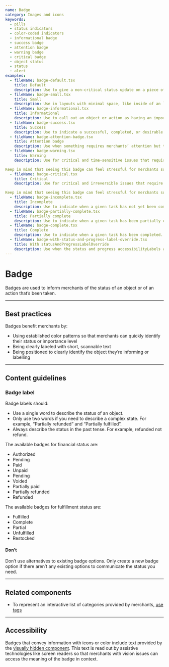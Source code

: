 ```yaml
---
name: Badge
category: Images and icons
keywords:
  - pills
  - status indicators
  - color-coded indicators
  - informational badge
  - success badge
  - attention badge
  - warning badge
  - critical badge
  - object status
  - status
  - alert
examples:
  - fileName: badge-default.tsx
    title: Default
    description: Use to give a non-critical status update on a piece of information or action.
  - fileName: badge-small.tsx
    title: Small
    description: Use in layouts with minimal space, like inside of an `IndexTable` cell.
  - fileName: badge-informational.tsx
    title: Informational
    description: Use to call out an object or action as having an important attribute. For example, marking an option as “Recommended” or marking a theme as “Published”.
  - fileName: badge-success.tsx
    title: Success
    description: Use to indicate a successful, completed, or desirable state when it’s important to provide positive reinforcement to merchants. For example, when merchants successfully dispute a chargeback, a success badge shows that says “Funds recovered”.
  - fileName: badge-attention-badge.tsx
    title: Attention badge
    description: Use when something requires merchants’ attention but the issue isn’t critical. For example, this badge would show next to an order that needs to be reviewed by merchants.
  - fileName: badge-warning.tsx
    title: Warning
    description: Use for critical and time-sensitive issues that require merchants’ attention and potential action. Warning events are often reversible.

Keep in mind that seeing this badge can feel stressful for merchants so it should only be used when absolutely necessary.
  - fileName: badge-critical.tsx
    title: Critical
    description: Use for critical and irreversible issues that require merchants’ attention and potential action.

Keep in mind that seeing this badge can feel stressful for merchants so it should only be used when absolutely necessary.
  - fileName: badge-incomplete.tsx
    title: Incomplete
    description: Use to indicate when a given task has not yet been completed. For example, when merchants haven’t fulfilled an order.
  - fileName: badge-partially-complete.tsx
    title: Partially complete
    description: Use to indicate when a given task has been partially completed. For example, when merchants have partially fulfilled an order.
  - fileName: badge-complete.tsx
    title: Complete
    description: Use to indicate when a given task has been completed. For example, when merchants have fulfilled an order.
  - fileName: badge-with-status-and-progress-label-override.tsx
    title: With statusAndProgressLabelOverride
    description: Use when the status and progress accessibilityLabels are not appropriate to a given context.
---
```


# Badge

Badges are used to inform merchants of the status of an object or of an action that’s been taken.

---

## Best practices

Badges benefit merchants by:

- Using established color patterns so that merchants can quickly identify their status or importance level
- Being clearly labeled with short, scannable text
- Being positioned to clearly identify the object they’re informing or labelling

---

## Content guidelines

### Badge label

Badge labels should:

- Use a single word to describe the status of an object.
- Only use two words if you need to describe a complex state. For example, “Partially refunded” and “Partially fulfilled”.
- Always describe the status in the past tense. For example, refunded not refund.

The available badges for financial status are:

- Authorized
- Pending
- Paid
- Unpaid
- Pending
- Voided
- Partially paid
- Partially refunded
- Refunded

The available badges for fulfillment status are:

- Fulfilled
- Complete
- Partial
- Unfulfilled
- Restocked

<!-- dodont -->

#### Don’t

Don’t use alternatives to existing badge options. Only create a new badge option if there aren’t any existing options to communicate the status you need.

<!-- end -->

---

## Related components

- To represent an interactive list of categories provided by merchants, [use tags](https://polaris.shopify.com/components/tag)

---

## Accessibility

Badges that convey information with icons or color include text provided by the [visually hidden component](https://polaris.shopify.com/components/visually-hidden#navigation). This text is read out by assistive technologies like screen readers so that merchants with vision issues can access the meaning of the badge in context.
